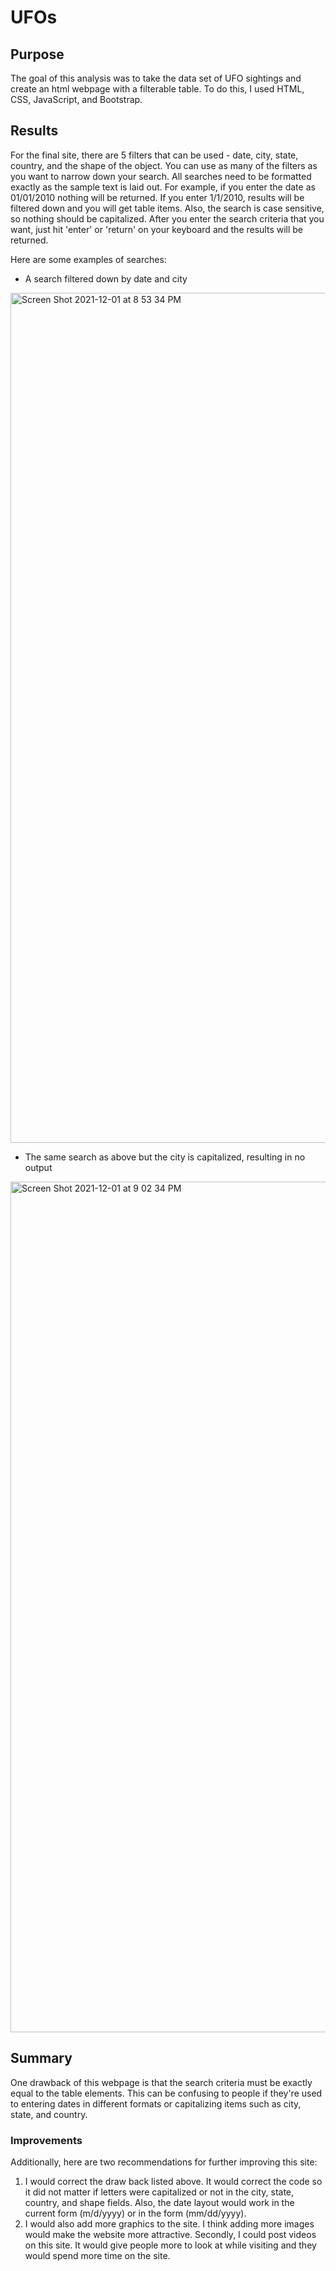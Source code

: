 # UFOs

## Purpose
The goal of this analysis was to take the data set of UFO sightings and create an html webpage with a filterable table. To do this, I used HTML, CSS, JavaScript, and Bootstrap.

## Results
For the final site, there are 5 filters that can be used - date, city, state, country, and the shape of the object. You can use as many of the filters as you want to narrow down your search. All searches need to be formatted exactly as the sample text is laid out. For example, if you enter the date as 01/01/2010 nothing will be returned. If you enter 1/1/2010, results will be filtered down and you will get table items. Also, the search is case sensitive, so nothing should be capitalized. After you enter the search criteria that you want, just hit 'enter' or 'return' on your keyboard and the results will be returned.

Here are some examples of searches:

- A search filtered down by date and city
<img width="1360" alt="Screen Shot 2021-12-01 at 8 53 34 PM" src="https://user-images.githubusercontent.com/90946252/144349241-8d4af669-34f3-4c20-a4cf-7c0abccbb627.png">


- The same search as above but the city is capitalized, resulting in no output
<img width="1361" alt="Screen Shot 2021-12-01 at 9 02 34 PM" src="https://user-images.githubusercontent.com/90946252/144350223-44a305fa-8bc5-4197-b3c6-ca14b4bc634c.png">

## Summary
One drawback of this webpage is that the search criteria must be exactly equal to the table elements. This can be confusing to people if they're used to entering dates in different formats or capitalizing items such as city, state, and country.
 
 ### Improvements
Additionally, here are two recommendations for further improving this site:

1. I would correct the draw back listed above. It would correct the code so it did not matter if letters were capitalized or not in the city, state, country, and shape fields. Also, the date layout would work in the current form (m/d/yyyy) or in the form (mm/dd/yyyy).
2. I would also add more graphics to the site. I think adding more images would make the website more attractive. Secondly, I could post videos on this site. It would give people more to look at while visiting and they would spend more time on the site.
